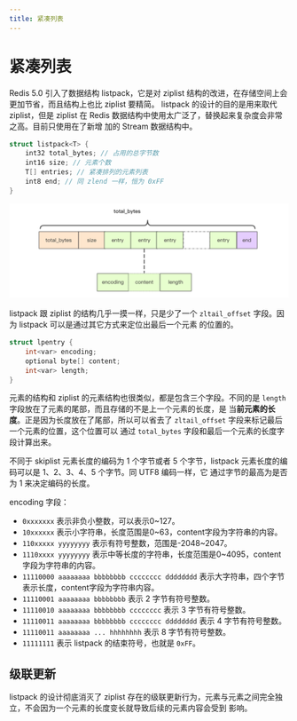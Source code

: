 ```yaml
---
title: 紧凑列表
---
```

# 紧凑列表

Redis 5.0 引入了数据结构 listpack，它是对 ziplist 结构的改进，在存储空间上会更加节省，而且结构上也比 ziplist 要精简。
listpack 的设计的目的是用来取代 ziplist，但是 ziplist 在 Redis 数据结构中使用太广泛了，替换起来复杂度会非常之高。目前只使用在了新增
加的 Stream 数据结构中。

```c
struct listpack<T> {
    int32 total_bytes; // 占用的总字节数
    int16 size; // 元素个数
    T[] entries; // 紧凑排列的元素列表
    int8 end; // 同 zlend 一样，恒为 0xFF
}
```

![](../../../images/redis-packlist.jpg)

listpack 跟 ziplist 的结构几乎一摸一样，只是少了一个 `zltail_offset` 字段。因为 listpack 可以是通过其它方式来定位出最后一个元素
的位置的。

```c
struct lpentry {
    int<var> encoding;
    optional byte[] content;
    int<var> length;
}
```

元素的结构和 ziplist 的元素结构也很类似，都是包含三个字段。不同的是 `length` 字段放在了元素的尾部，而且存储的不是上一个元素的长度，是
当**前元素的长度**。正是因为长度放在了尾部，所以可以省去了 `zltail_offset` 字段来标记最后一个元素的位置，这个位置可以
通过 `total_bytes` 字段和最后一个元素的长度字段计算出来。

不同于 skiplist 元素长度的编码为 1 个字节或者 5 个字节，listpack 元素长度的编码可以是 1、2、3、4、5 个字节。同 UTF8 编码一样，它
通过字节的最高为是否为 1 来决定编码的长度。

encoding 字段：
- `0xxxxxxx` 表示非负小整数，可以表示0~127。
- `10xxxxxx` 表示小字符串，长度范围是0~63，content字段为字符串的内容。
- `110xxxxx yyyyyyyy` 表示有符号整数，范围是-2048~2047。
- `1110xxxx yyyyyyyy` 表示中等长度的字符串，长度范围是0~4095，content字段为字符串的内容。
- `11110000 aaaaaaaa bbbbbbbb cccccccc dddddddd` 表示大字符串，四个字节表示长度，content字段为字符串内容。
- `11110001 aaaaaaaa bbbbbbbb` 表示 2 字节有符号整数。
- `11110010 aaaaaaaa bbbbbbbb cccccccc` 表示 3 字节有符号整数。
- `11110011 aaaaaaaa bbbbbbbb cccccccc dddddddd` 表示 4 字节有符号整数。
- `11110011 aaaaaaaa ... hhhhhhhh` 表示 8 字节有符号整数。
- `11111111` 表示 listpack 的结束符号，也就是 `0xFF`。

## 级联更新
listpack 的设计彻底消灭了 ziplist 存在的级联更新行为，元素与元素之间完全独立，不会因为一个元素的长度变长就导致后续的元素内容会受到
影响。